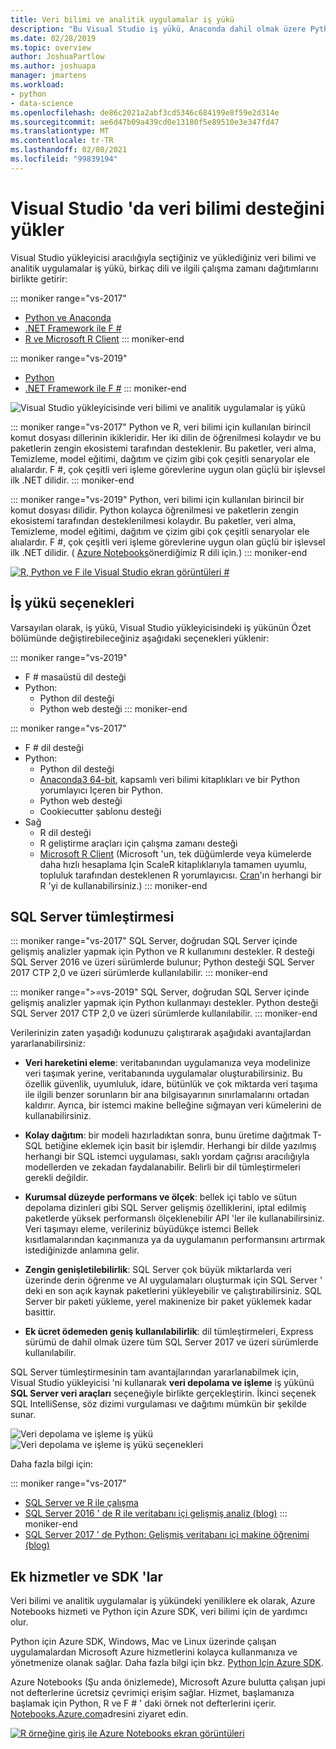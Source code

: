 ```yaml
---
title: Veri bilimi ve analitik uygulamalar iş yükü
description: "Bu Visual Studio iş yükü, Anaconda dahil olmak üzere Python, F # ve ilgili çalışma zamanı dağıtımlarını birlikte getirir. (R yalnızca Visual Studio 2017 ' de de bulunur.)"
ms.date: 02/28/2019
ms.topic: overview
author: JoshuaPartlow
ms.author: joshuapa
manager: jmartens
ms.workload:
- python
- data-science
ms.openlocfilehash: de86c2021a2abf3cd5346c684199e8f59e2d314e
ms.sourcegitcommit: ae6d47b09a439cd0e13180f5e89510e3e347fd47
ms.translationtype: MT
ms.contentlocale: tr-TR
ms.lasthandoff: 02/08/2021
ms.locfileid: "99839194"
---
```

# <a name="install-data-science-support-in-visual-studio"></a>Visual Studio 'da veri bilimi desteğini yükler

Visual Studio yükleyicisi aracılığıyla seçtiğiniz ve yüklediğiniz veri bilimi ve analitik uygulamalar iş yükü, birkaç dili ve ilgili çalışma zamanı dağıtımlarını birlikte getirir:

::: moniker range="vs-2017"
- [Python ve Anaconda](../python/overview-of-python-tools-for-visual-studio.md)
- [.NET Framework ile F #](/dotnet/fsharp/)
- [R ve Microsoft R Client](../rtvs/index.md)
::: moniker-end

::: moniker range="vs-2019"
- [Python](../python/overview-of-python-tools-for-visual-studio.md)
- [.NET Framework ile F #](/dotnet/fsharp/)
::: moniker-end

![Visual Studio yükleyicisinde veri bilimi ve analitik uygulamalar iş yükü](media/workload/data-science-workload.png)

::: moniker range="vs-2017"
Python ve R, veri bilimi için kullanılan birincil komut dosyası dillerinin ikikleridir. Her iki dilin de öğrenilmesi kolaydır ve bu paketlerin zengin ekosistemi tarafından desteklenir. Bu paketler, veri alma, Temizleme, model eğitimi, dağıtım ve çizim gibi çok çeşitli senaryolar ele alıalardır. F #, çok çeşitli veri işleme görevlerine uygun olan güçlü bir işlevsel ilk .NET dilidir.
::: moniker-end

::: moniker range="vs-2019"
Python, veri bilimi için kullanılan birincil bir komut dosyası dilidir. Python kolayca öğrenilmesi ve paketlerin zengin ekosistemi tarafından desteklenilmesi kolaydır. Bu paketler, veri alma, Temizleme, model eğitimi, dağıtım ve çizim gibi çok çeşitli senaryolar ele alıalardır. F #, çok çeşitli veri işleme görevlerine uygun olan güçlü bir işlevsel ilk .NET dilidir. ( [Azure Notebooks](https://notebooks.azure.com)önerdiğimiz R dili için.)
::: moniker-end

<!--Note link on the image because this one is large -->
[![R, Python ve F ile Visual Studio ekran görüntüleri #](media/workload/data-science-workload-screens.png)](media/workload/data-science-workload-screens.png#lightbox)

## <a name="workload-options"></a>İş yükü seçenekleri

Varsayılan olarak, iş yükü, Visual Studio yükleyicisindeki iş yükünün Özet bölümünde değiştirebileceğiniz aşağıdaki seçenekleri yüklenir:

::: moniker range="vs-2019"
- F # masaüstü dil desteği
- Python:
  - Python dil desteği
  - Python web desteği
::: moniker-end

::: moniker range="vs-2017"
- F # dil desteği
- Python:
  - Python dil desteği
  - [Anaconda3 64-bit](https://www.continuum.io), kapsamlı veri bilimi kitaplıkları ve bir Python yorumlayıcı Içeren bir Python.
  - Python web desteği
  - Cookiecutter şablonu desteği
- Sağ
  - R dil desteği
  - R geliştirme araçları için çalışma zamanı desteği
  - [Microsoft R Client](/machine-learning-server/r-client/what-is-microsoft-r-client) (Microsoft 'un, tek düğümlerde veya kümelerde daha hızlı hesaplama Için ScaleR kitaplıklarıyla tamamen uyumlu, topluluk tarafından desteklenen R yorumlayıcısı. [Cran](https://cran.r-project.org/)'ın herhangi bir R 'yi de kullanabilirsiniz.)
::: moniker-end

## <a name="sql-server-integration"></a>SQL Server tümleştirmesi

::: moniker range="vs-2017"
SQL Server, doğrudan SQL Server içinde gelişmiş analizler yapmak için Python ve R kullanımını destekler. R desteği SQL Server 2016 ve üzeri sürümlerde bulunur; Python desteği SQL Server 2017 CTP 2,0 ve üzeri sürümlerde kullanılabilir.
::: moniker-end

::: moniker range=">=vs-2019"
SQL Server, doğrudan SQL Server içinde gelişmiş analizler yapmak için Python kullanmayı destekler. Python desteği SQL Server 2017 CTP 2,0 ve üzeri sürümlerde kullanılabilir.
::: moniker-end

Verilerinizin zaten yaşadığı kodunuzu çalıştırarak aşağıdaki avantajlardan yararlanabilirsiniz:

- **Veri hareketini eleme**: veritabanından uygulamanıza veya modelinize veri taşımak yerine, veritabanında uygulamalar oluşturabilirsiniz. Bu özellik güvenlik, uyumluluk, idare, bütünlük ve çok miktarda veri taşıma ile ilgili benzer sorunların bir ana bilgisayarının sınırlamalarını ortadan kaldırır. Ayrıca, bir istemci makine belleğine sığmayan veri kümelerini de kullanabilirsiniz.

- **Kolay dağıtım**: bir modeli hazırladıktan sonra, bunu üretime dağıtmak T-SQL betiğine eklemek için basit bir işlemdir. Herhangi bir dilde yazılmış herhangi bir SQL istemci uygulaması, saklı yordam çağrısı aracılığıyla modellerden ve zekadan faydalanabilir. Belirli bir dil tümleştirmeleri gerekli değildir.

- **Kurumsal düzeyde performans ve ölçek**: bellek içi tablo ve sütun depolama dizinleri gibi SQL Server gelişmiş özelliklerini, iptal edilmiş paketlerde yüksek performanslı ölçeklenebilir API 'ler ile kullanabilirsiniz. Veri taşımayı eleme, verileriniz büyüdükçe istemci Bellek kısıtlamalarından kaçınmanıza ya da uygulamanın performansını artırmak istediğinizde anlamına gelir.

- **Zengin genişletilebilirlik**: SQL Server çok büyük miktarlarda veri üzerinde derin öğrenme ve AI uygulamaları oluşturmak için SQL Server ' deki en son açık kaynak paketlerini yükleyebilir ve çalıştırabilirsiniz. SQL Server bir paketi yükleme, yerel makinenize bir paket yüklemek kadar basittir.

- **Ek ücret ödemeden geniş kullanılabilirlik**: dil tümleştirmeleri, Express sürümü de dahil olmak üzere tüm SQL Server 2017 ve üzeri sürümlerde kullanılabilir.

SQL Server tümleştirmesinin tam avantajlarından yararlanabilmek için, Visual Studio yükleyicisi 'ni kullanarak **veri depolama ve işleme** iş yükünü **SQL Server veri araçları** seçeneğiyle birlikte gerçekleştirin. İkinci seçenek SQL IntelliSense, söz dizimi vurgulaması ve dağıtımı mümkün bir şekilde sunar.

![Veri depolama ve işleme iş yükü](media/workload/data-storage-workload.png) &nbsp;&nbsp;&nbsp;&nbsp; ![Veri depolama ve işleme iş yükü seçenekleri](media/workload/data-storage-workload-options.png)

Daha fazla bilgi için:

::: moniker range="vs-2017"
- [SQL Server ve R ile çalışma](../rtvs/integrating-sql-server-with-r.md)
- [SQL Server 2016 ' de R ile veritabanı içi gelişmiş analiz (blog)](https://blogs.technet.microsoft.com/dataplatforminsider/2016/03/29/in-database-advanced-analytics-with-r-in-sql-server-2016/)
::: moniker-end
- [SQL Server 2017 ' de Python: Gelişmiş veritabanı içi makine öğrenimi (blog)](https://blogs.technet.microsoft.com/dataplatforminsider/2017/04/19/python-in-sql-server-2017-enhanced-in-database-machine-learning/)

## <a name="additional-services-and-sdks"></a>Ek hizmetler ve SDK 'lar

Veri bilimi ve analitik uygulamalar iş yükündeki yeniliklere ek olarak, Azure Notebooks hizmeti ve Python için Azure SDK, veri bilimi için de yardımcı olur.

Python için Azure SDK, Windows, Mac ve Linux üzerinde çalışan uygulamalardan Microsoft Azure hizmetlerini kolayca kullanmanıza ve yönetmenize olanak sağlar. Daha fazla bilgi için bkz. [Python Için Azure SDK](/azure/python/).

Azure Notebooks (Şu anda önizlemede), Microsoft Azure bulutta çalışan jupi not defterlerine ücretsiz çevrimiçi erişim sağlar. Hizmet, başlamanıza başlamak için Python, R ve F # ' daki örnek not defterlerini içerir. [Notebooks.Azure.com](https://notebooks.azure.com/)adresini ziyaret edin.

<!--Note link on the image because this one is large -->
[![R örneğine giriş ile Azure Notebooks ekran görüntüleri](media/workload/data-science-workload-notebooks.png)](media/workload/data-science-workload-notebooks.png#lightbox)
